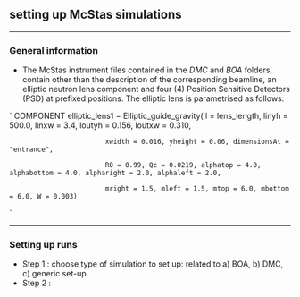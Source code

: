 ## setting up McStas simulations

---
### General information
- The McStas instrument files contained in the _DMC_ and _BOA_ folders, contain other than the description of the corresponding beamline, an elliptic neutron lens component and four (4) Position Sensitive Detectors (PSD) at prefixed positions.
The elliptic lens is parametrised as follows:

`
COMPONENT elliptic_lens1 = Elliptic_guide_gravity(
                            l = lens_length, linyh = 500.0, linxw = 3.4, loutyh = 0.156, loutxw = 0.310,
                            
                            xwidth = 0.016, yheight = 0.06, dimensionsAt = "entrance",
                            
                            R0 = 0.99, Qc = 0.0219, alphatop = 4.0, alphabottom = 4.0, alpharight = 2.0, alphaleft = 2.0,
                            
                            mright = 1.5, mleft = 1.5, mtop = 6.0, mbottom = 6.0, W = 0.003)
`

---
### Setting up runs
+ Step 1 : choose type of simulation to set up: related to a) BOA, b) DMC, c) generic set-up
+ Step 2 : 

